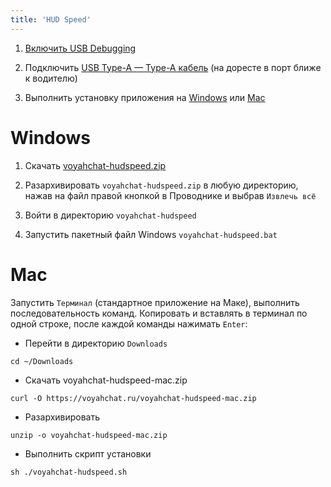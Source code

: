 ```yaml
---
title: 'HUD Speed'
---
```


1. [Включить USB Debugging](usb-debugging.md)

2. Подключить [USB Type-A — Type-A кабель](cable.md) (на доресте в порт ближе к водителю)

3. Выполнить установку приложения на [Windows](#windows) или [Mac](#mac)

# Windows

1. Скачать [voyahchat-hudspeed.zip](https://voyahchat.ru/voyahchat-hudspeed.zip)

2. Разархивировать `voyahchat-hudspeed.zip` в любую директорию, нажав на файл правой кнопкой в Проводнике и выбрав `Извлечь всё`

3. Войти в директорию `voyahchat-hudspeed`

4. Запустить пакетный файл Windows `voyahchat-hudspeed.bat`

# Mac

Запустить `Терминал` (стандартное приложение на Маке), выполнить последовательность команд. Копировать и вставлять в терминал по одной строке, после каждой команды нажимать `Enter`:
  * Перейти в директорию `Downloads`
```
cd ~/Downloads
```
  * Скачать voyahchat-hudspeed-mac.zip
```
curl -O https://voyahchat.ru/voyahchat-hudspeed-mac.zip
 ```
  * Разархивировать
```
unzip -o voyahchat-hudspeed-mac.zip
```
  * Выполнить скрипт установки
```
sh ./voyahchat-hudspeed.sh
```

